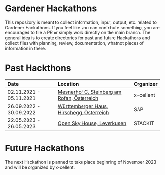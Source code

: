 # Gardener Hackathons

This repository is meant to collect information, input, output, etc. related to Gardener Hackathons. If you feel like you can contribute something, you are encouraged to file a PR or simply work directly on the main branch. The general idea is to create directories for past and future Hackathons and collect files with planning, review, documentation, whatnot pieces of information in there.

# Past Hackthons

| Date                    | Location                                                                        | Organizer |
|:------------------------|:--------------------------------------------------------------------------------|:----------|
| 02.11.2021 - 05.11.2021 | [Mesnerhof C, Steinberg am Rofan, Österreich](https://www.mesnerhof-c.at/)      | x-cellent |
| 26.09.2022 - 30.09.2022 | [Württemberger Haus, Hirschegg, Österreich](https://www.wuerttembergerhaus.de/) | SAP       |
| 22.05.2023 - 26.05.2023 | [Open Sky House, Leverkusen](https://www.openskyhouse.org/)                     | STACKIT   |

# Future Hackathons

The next Hackathon is planned to take place beginning of November 2023 and will be organized by x-cellent.
